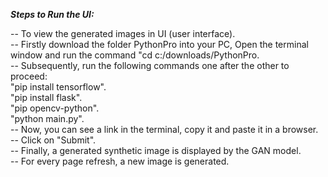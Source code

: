 
_**Steps to Run the UI:**_

-- To view the generated images in UI (user interface).  
-- Firstly download the folder PythonPro into your PC, Open the terminal window and run the command "cd  c:/downloads/PythonPro.   
-- Subsequently, run the following commands one after the other to proceed:  
"pip install tensorflow".   
"pip install flask".   
"pip opencv-python".    
"python main.py".   
-- Now, you can see a link in the terminal, copy it and paste it in a browser.  
-- Click on "Submit".  
-- Finally, a generated synthetic image is displayed by the GAN model.     
-- For every page refresh, a new image is generated.      
